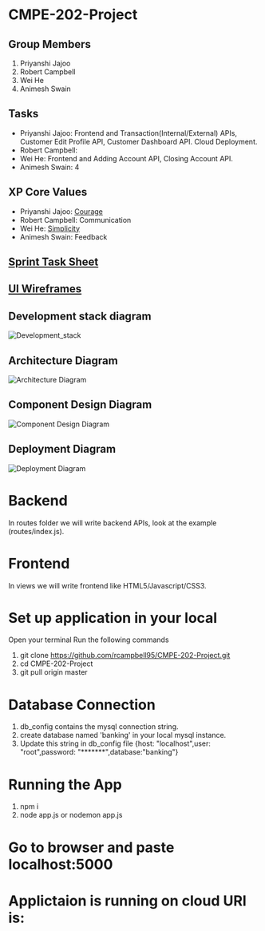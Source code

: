 # CMPE-202-Project
## Group Members
 1. Priyanshi Jajoo
 2. Robert Campbell
 3. Wei He
 4. Animesh Swain

## Tasks
  * Priyanshi Jajoo: Frontend and Transaction(Internal/External) APIs, Customer Edit Profile API, Customer Dashboard API. Cloud Deployment.
  * Robert Campbell: 
  * Wei He: Frontend and Adding Account API, Closing Account API.
  * Animesh Swain: 4

## XP Core Values
  * Priyanshi Jajoo: [Courage](https://github.com/rcampbell95/CMPE-202-Project/blob/dev/XP_Core_Values/Courage.md)
  * Robert Campbell: Communication
  * Wei He: [Simplicity](https://github.com/rcampbell95/CMPE-202-Project/blob/dev/XP_Core_Values/Simplicity.md)
  * Animesh Swain: Feedback

## [Sprint Task Sheet](https://docs.google.com/spreadsheets/d/1F4bL0JAhROn38GWwjtmzH_jjgL__Yx4RxtkrftcPAjE/edit#gid=0)

## [UI Wireframes](https://github.com/rcampbell95/CMPE-202-Project/tree/master/UI_Wireframes)
  
## Development stack diagram
![Development_stack](https://github.com/rcampbell95/CMPE-202-Project/blob/dev/Diagrams/Development%20Stack%20.jpeg)
## Architecture Diagram
![Architecture Diagram](https://github.com/rcampbell95/CMPE-202-Project/blob/dev/Diagrams/Banking%20System_%20Architecture%20Diagram.jpeg)
## Component Design Diagram
![Component Design Diagram](https://github.com/rcampbell95/CMPE-202-Project/blob/dev/Diagrams/Banking%20System_%20Component%20design.jpeg)
## Deployment Diagram
![Deployment Diagram](https://github.com/rcampbell95/CMPE-202-Project/blob/dev/Diagrams/Banking%20System_%20Deployment%20Diagram.jpeg)

# Backend
In routes folder we will write backend APIs, look at the example (routes/index.js).

# Frontend
In views we will write frontend like HTML5/Javascript/CSS3.

# Set up application in your local
Open your terminal
Run the following commands

1. git clone https://github.com/rcampbell95/CMPE-202-Project.git
2. cd CMPE-202-Project
3. git pull origin master

# Database Connection 
1. db_config contains the mysql connection string.
2. create database named 'banking' in your local mysql instance.
3. Update this string in db_config file {host: "localhost",user: "root",password: "*******",database:"banking"}

# Running the App
1. npm i
2. node app.js or nodemon app.js 

# Go to browser and paste localhost:5000

# Applictaion is running on cloud URI is: 




